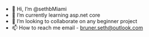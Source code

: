 - 👋 Hi, I’m @sethbMiami
- 🌱 I’m currently learning asp.net core
- 💞️ I’m looking to collaborate on any beginner project
- 📫 How to reach me email - bruner.seth@outlook.com

<!---
sethbMiami/sethbMiami is a ✨ special ✨ repository because its `README.md` (this file) appears on your GitHub profile.
You can click the Preview link to take a look at your changes.
--->
